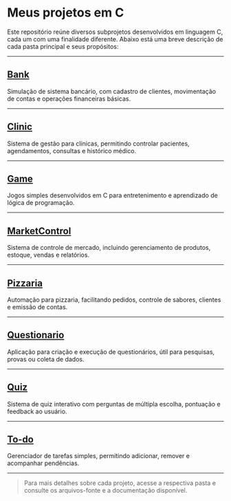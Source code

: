 # Meus projetos em C

Este repositório reúne diversos subprojetos desenvolvidos em linguagem C, cada um com uma finalidade diferente. Abaixo está uma breve descrição de cada pasta principal e seus propósitos:

---

## [Bank](https://github.com/arthurresendes/Projetos-C/tree/main/Bank)
Simulação de sistema bancário, com cadastro de clientes, movimentação de contas e operações financeiras básicas.

---

## [Clinic](https://github.com/arthurresendes/Projetos-C/tree/main/Clinic)
Sistema de gestão para clínicas, permitindo controlar pacientes, agendamentos, consultas e histórico médico.

---

## [Game](https://github.com/arthurresendes/Projetos-C/tree/main/Game)
Jogos simples desenvolvidos em C para entretenimento e aprendizado de lógica de programação.

---

## [MarketControl](https://github.com/arthurresendes/Projetos-C/tree/main/MarketControl)
Sistema de controle de mercado, incluindo gerenciamento de produtos, estoque, vendas e relatórios.

---

## [Pizzaria](https://github.com/arthurresendes/Projetos-C/tree/main/Pizzaria)
Automação para pizzaria, facilitando pedidos, controle de sabores, clientes e emissão de contas.

---

## [Questionario](https://github.com/arthurresendes/Projetos-C/tree/main/Questionario)
Aplicação para criação e execução de questionários, útil para pesquisas, provas ou coleta de dados.

---

## [Quiz](https://github.com/arthurresendes/Projetos-C/tree/main/Quiz)
Sistema de quiz interativo com perguntas de múltipla escolha, pontuação e feedback ao usuário.

---

## [To-do](https://github.com/arthurresendes/Projetos-C/tree/main/To-do)
Gerenciador de tarefas simples, permitindo adicionar, remover e acompanhar pendências.

---

> Para mais detalhes sobre cada projeto, acesse a respectiva pasta e consulte os arquivos-fonte e a documentação disponível.
